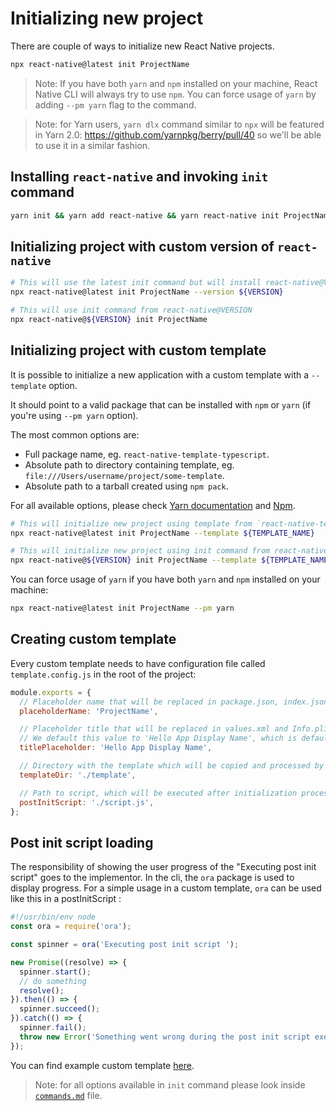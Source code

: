 # Initializing new project

There are couple of ways to initialize new React Native projects.

```sh
npx react-native@latest init ProjectName
```

> Note: If you have both `yarn` and `npm` installed on your machine, React Native CLI will always try to use `npm`. You can force usage of `yarn` by adding `--pm yarn` flag to the command.

> Note: for Yarn users, `yarn dlx` command similar to `npx` will be featured in Yarn 2.0: <https://github.com/yarnpkg/berry/pull/40> so we'll be able to use it in a similar fashion.

## Installing `react-native` and invoking `init` command

```sh
yarn init && yarn add react-native && yarn react-native init ProjectName
```

## Initializing project with custom version of `react-native`

```sh
# This will use the latest init command but will install react-native@VERSION and use its template
npx react-native@latest init ProjectName --version ${VERSION}

# This will use init command from react-native@VERSION
npx react-native@${VERSION} init ProjectName
```

## Initializing project with custom template

It is possible to initialize a new application with a custom template with
a `--template` option.

It should point to a valid package that can be installed with `npm` or `yarn` (if you're using `--pm yarn` option).

The most common options are:

- Full package name, eg. `react-native-template-typescript`.
- Absolute path to directory containing template, eg. `file:///Users/username/project/some-template`.
- Absolute path to a tarball created using `npm pack`.

For all available options, please check [Yarn documentation](https://classic.yarnpkg.com/en/docs/cli/add/#toc-adding-dependencies) and [Npm](https://docs.npmjs.com/cli/v6/commands/npm-install#synopsis).

```sh
# This will initialize new project using template from `react-native-template-typescript` package
npx react-native@latest init ProjectName --template ${TEMPLATE_NAME}

# This will initialize new project using init command from react-native@VERSION but will use a custom template
npx react-native@${VERSION} init ProjectName --template ${TEMPLATE_NAME}
```

You can force usage of `yarn` if you have both `yarn` and `npm` installed on your machine:

```sh
npx react-native@latest init ProjectName --pm yarn
```

## Creating custom template

Every custom template needs to have configuration file called `template.config.js` in the root of the project:

```js
module.exports = {
  // Placeholder name that will be replaced in package.json, index.json, android/, ios/ for a project name.
  placeholderName: 'ProjectName',

  // Placeholder title that will be replaced in values.xml and Info.plist with title provided by the user.
  // We default this value to 'Hello App Display Name', which is default placeholder in react-native template.
  titlePlaceholder: 'Hello App Display Name',

  // Directory with the template which will be copied and processed by React Native CLI. Template directory should have package.json with all dependencies specified, including `react-native`.
  templateDir: './template',

  // Path to script, which will be executed after initialization process, but before installing all the dependencies specified in the template. This script runs as a shell script but you can change that (e.g. to Node) by using a shebang (see example custom template).
  postInitScript: './script.js',
};
```

## Post init script loading

The responsibility of showing the user progress of the "Executing post init script" goes to the implementor. In the cli, the `ora` package is used to display progress.
For a simple usage in a custom template, `ora` can be used like this in a postInitScript :

```javascript
#!/usr/bin/env node
const ora = require('ora');

const spinner = ora('Executing post init script ');

new Promise((resolve) => {
  spinner.start();
  // do something
  resolve();
}).then(() => {
  spinner.succeed();
}).catch(() => {
  spinner.fail();
  throw new Error('Something went wrong during the post init script execution');
});
```

You can find example custom template [here](https://github.com/Esemesek/react-native-new-template).

> Note: for all options available in `init` command please look inside [`commands.md`](./commands.md#init) file.
